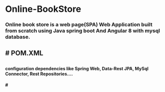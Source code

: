 # Online-BookStore
<h3>Online book store is a web page(SPA) Web Application built from scratch using Java spring boot And Angular 8 with mysql database.<h3>
<h2># POM.XML<h2>
<h4>configuration dependencies like Spring Web, Data-Rest JPA, MySql Connector, Rest Repositories....<h4>
#
